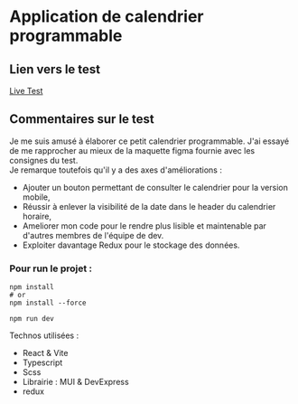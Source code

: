 # Application de calendrier programmable 

## Lien vers le test 
[Live Test](https://ffy-calendar-app.vercel.app/)

## Commentaires sur le test

Je me suis amusé à élaborer ce petit calendrier programmable.
J'ai essayé de me rapprocher au mieux de la maquette figma fournie avec les consignes du test.  
Je remarque toutefois qu'il y a des axes d'améliorations : 

- Ajouter un bouton permettant de consulter le calendrier pour la version mobile,
- Réussir à enlever la visibilité de la date dans le header du calendrier horaire,
- Ameliorer mon code pour le rendre plus lisible et maintenable par d'autres membres de l'équipe de dev.
- Exploiter davantage Redux pour le stockage des données.


### Pour run le projet :
``` 
npm install 
# or 
npm install --force

npm run dev
```


Technos utilisées : 
- React & Vite
- Typescript
- Scss
- Librairie : MUI & DevExpress
- redux



